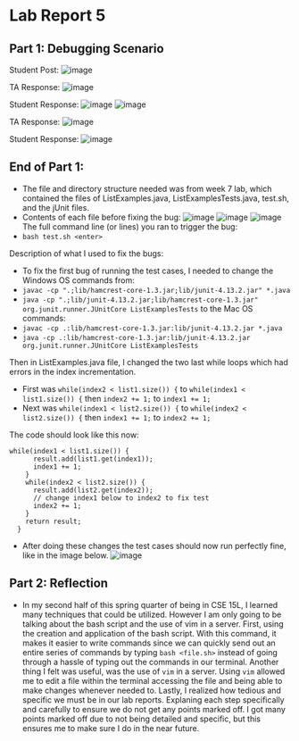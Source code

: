 # Lab Report 5

## Part 1: Debugging Scenario

Student Post: 
![image](sr.png)

TA Response:
![image](maks.png)

Student Response:
![image](fa.png)
![image](fs.png)

TA Response:
![image](ta.png)

Student Response:
![image](res.png)

## End of Part 1:
* The file and directory structure needed was from week 7 lab, which contained the files of ListExamples.java, ListExamplesTests.java, test.sh, and the jUnit files.
* Contents of each file before fixing the bug:
![image](bef1.png)
![image](bef2.png)
![image](bef3.png)
The full command line (or lines) you ran to trigger the bug: 
* `bash test.sh <enter>`

Description of what I used to fix the bugs:
* To fix the first bug of running the test cases, I needed to change the Windows OS commands from: 
* `javac -cp ".;lib/hamcrest-core-1.3.jar;lib/junit-4.13.2.jar" *.java` 
* `java -cp ".;lib/junit-4.13.2.jar;lib/hamcrest-core-1.3.jar" org.junit.runner.JUnitCore ListExamplesTests` 
to the Mac OS commands:
* `javac -cp .:lib/hamcrest-core-1.3.jar:lib/junit-4.13.2.jar *.java`
* `java -cp .:lib/hamcrest-core-1.3.jar:lib/junit-4.13.2.jar org.junit.runner.JUnitCore ListExamplesTests`

Then in ListExamples.java file, I changed the two last while loops which had errors in the index incrementation.
* First was `while(index2 < list1.size()) {` to `while(index1 < list1.size()) {` then `index2 += 1;` to `index1 += 1;`
* Next was `while(index1 < list2.size()) {` to `while(index2 < list2.size()) {` then `index1 += 1;` to `index2 += 1;`

The code should look like this now:
```
while(index1 < list1.size()) {
      result.add(list1.get(index1));
      index1 += 1;
    }
    while(index2 < list2.size()) {
      result.add(list2.get(index2));
      // change index1 below to index2 to fix test
      index2 += 1;
    }
    return result;
  }
  ```
* After doing these changes the test cases should now run perfectly fine, like in the image below.
![image](ran.png)

## Part 2: Reflection
* In my second half of this spring quarter of being in CSE 15L, I learned many techniques that could be utilized. However I am only going to be talking about the bash script and the use of vim in a server. First, using the creation and application of the bash script. With this command, it makes it easier to  write commands since we can quickly send out an entire series of commands by typing `bash <file.sh>` instead of going through a hassle of typing out the commands in our terminal. Another thing I felt was useful, was the use of `vim` in a server. Using `vim` allowed me to edit a file within the terminal accessing the file and being able to make changes whenever needed to. Lastly, I realized how tedious and specific we must be in our lab reports. Explaning each step specifically and carefully to ensure we do not get any points marked off. I got many points marked off due to not being detailed and specific, but this ensures me to make sure I do in the near future.
